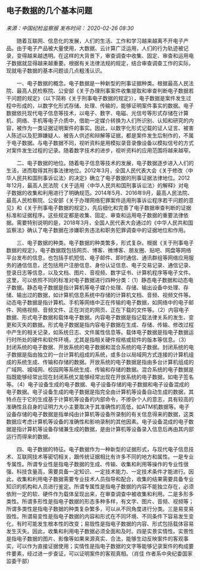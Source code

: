 ## 电子数据的几个基本问题

### 

_来源：中国纪检监察报_ _发布时间： 2020-02-26 08:30_

　　随着互联网、信息化的发展，人们的生活、工作和学习越来越离不开电子产品。由于电子产品被大量使用，大数据、云计算广泛运用，人们的行为轨迹被记录，变得越来越透明。在这样的大背景下，审查调查中收集、固定、审查和运用电子数据就显得越来越重要。根据有关法律法规的规定，结合审查调查工作的实际，现就电子数据的基本问题谈几点粗浅认识。

　　一、电子数据的概念。电子数据是一种新型的刑事证据种类。根据最高人民法院、最高人民检察院、公安部《关于办理刑事案件收集提取和审查判断电子数据若干问题的规定》（以下简称《关于刑事电子数据的规定》），电子数据是案件发生过程中形成的，以数字化形式存储、处理、传输的，能够证明案件事实的数据。电子数据依托现代电子信息等技术，以电子、数字、电磁、光信号等形式存储在计算机、网络、手机等电子介质中，借助一定媒介转换为人们所识别、认知和研究的内容，被作为一类证据证明案件的事实。因此，以数字化形式记载的证人证言、被害人陈述以及犯罪嫌疑人、被告人供述和辩解等证据，都是案件发生后制作的，不属于电子数据。与电子数据不同，视听资料是用模拟录音录像设备以模拟信号的方式对案件发生过程的记录。随着数字技术的进步，视听资料的应用范围将越来越窄。

　　二、电子数据的地位。随着电子信息等技术的发展，电子数据逐步进入人们的生活，进而取得其刑事法律地位。2012年3月，全国人民代表大会《关于修改〈中华人民共和国刑事诉讼法〉的决定》确立了电子数据的刑事证据法律地位。2012年12月，最高人民法院《关于适用〈中华人民共和国刑事诉讼法〉的解释》对电子数据的收集和利用进行了明确规范。2014年5月、2016年9月，最高人民法院、最高人民检察院、公安部《关于办理网络犯罪案件适用刑事诉讼程序若干问题的意见》和《关于刑事电子数据的规定》，先后细化和完善了电子数据审查判断的证据标准和证据程序。这些规定都是收集、固定、审查和运用电子数据的重要法律依据。需要特别说明的是，2018年3月，全国人民代表大会通过的《中华人民共和国监察法》确认了电子数据在涉嫌职务违法和职务犯罪调查中的证据地位和作用。

　　三、电子数据的种类。电子数据的种类繁多，形式复杂。根据《关于刑事电子数据的规定》，电子数据既包括网页、博客、微博客、朋友圈、贴吧、网盘等网络平台发布的信息，也包括手机短信、电子邮件、即时通信、通讯群组等网络应用服务的通信信息，还包括用户注册信息、身份认证信息、电子交易记录、通信记录、登录日志等信息，以及文档、图片、音视频、数字证书、计算机程序等电子文件。这里，可以依照不同的标准对电子数据进行四种分类：（1）静态电子数据和动态电子数据。静态电子数据是指计算机等电子媒介处理、存储、输出设备中处理、存储、输出过的数据，如计算机信息系统中存储的计算机文档、音频、视频文件等。动态电子数据是指计算机、手机等网络中正在传输的电子数据，如网络中的电子邮件、网络视频、音频文件、正在浏览的网页、正在下载的文件等。（2）内容电子数据、形式电子数据和载体电子数据。内容电子数据是指记载法律关系的发生、变更和灭失的数据。形式电子数据是指内容电子数据在生成、存储、传输、修改过程中产生的相关记录，如系统日志、文件属性信息等。载体电子数据是指电子数据运行时所处的硬件和软件环境，尤其是指相关硬件规格或软件的版本等信息。（3）封闭系统的电子数据、开放系统的电子数据和混合系统的电子数据。封闭系统的电子数据是指由独立的一台计算机组成的系统，或多台以局域网方式连接的计算机组成的系统生成、传输和存储的数据。开放系统的电子数据是指由多台计算机组成的广域网、城域网、校园网等系统生成、传输和存储的数据。混合系统的电子数据是指既能够经常出现在封闭系统又能够经常出现在开放系统的电子数据，如电子签名等。（4）电子设备生成的电子数据、电子设备存储的电子数据和电子设备混成的电子数据。电子设备生成的电子数据是指完全由计算机等设备自动生成的数据，其特点在于它的生成基于计算机等设备的内部命令，不掺杂个人的意志，具有较高的准确性且自身的证明力大小主要取决于其准确性的高低，如ATM机数据等。电子设备存储的电子数据是指单纯由计算机等设备所录制的有关信息得来的数据，这类数据应考虑计算机等设备的准确性和影响录制的其他因素。电子设备混成的电子数据是指计算机等设备存储兼生成的数据，是由计算机等设备录入信息后再由其内部运行而得来的数据。

　　四、电子数据的特征。电子数据作为一种新型的证据形式，与现代电子信息技术、互联网技术等密切相关，跟传统证据相比有许多不同的地方和属性。一是专业专属性。所谓专业性是指电子数据的生成、传输、收集和利用等操作的专业性很强、科技含量高，需要具备一定知识、一定技术能力、一定技术条件才能进行。因此，收集和利用电子数据需要专业技术人员指导和配合，收集的结果需要具备专业知识的机构和人员进行鉴定。所谓专属性是指电子数据的内容不能独立存在，必须依附一定的软、硬件作为载体呈现出来，在审查调查中被收集和利用。二是多形多类性。所谓多形性是指电子数据的形态多种多样，有文字、图片、音频、视频等；所谓多类性是指电子数据的种类复杂繁多，可以从不同角度进行分类。三是易变易毁性。所谓易变性是指电子数据的内容和形式在不同环境、不同条件下容易发生变化，有时可能发生根本性的改变；易毁性是指电子数据的内容、形式包括载体容易发生灭失。因此，收集和利用电子数据必须全面和及时。四是实景实情性。实景性是指电子数据的图片、影像等如果来源真实、合法，能够生动反映案件的客观事实，可以作为直接证据使用；实情性是指电子数据的文字等能够记录案件的构成要件要素，经过进一步查证，可以证明案件的客观真相。（肖佳 作者系中央纪委国家监委干部）